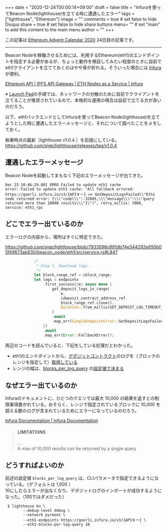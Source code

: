 +++
date = "2020-12-24T00:00:14+09:00"
draft = false
title = "Infuraを使ってBeacon Node(lighthouse)を立てる時に遭遇したエラー"
tags = ["lighthouse", "Ethereum"]
image = ""
comments = true	# set false to hide Disqus
share = true	# set false to hide share buttons
menu= ""		# set "main" to add this content to the main menu
author = ""
+++

この記事は [Ethereum Advent Calendar 2020](https://qiita.com/advent-calendar/2020/ethereum) 24日目の記事です。

---

Beacon Nodeを稼働させるためには、利用するEthereum(eth1)のエンドポイントを指定する必要があるが、ちょっと動作を検証してみたい程度のときに自前でeth1クライアントを立てておくのはやや骨が折れる。そういった場合には [Infura](https://infura.io/) が便利。

[Ethereum API | IPFS API Gateway | ETH Nodes as a Service | Infura](https://infura.io/)


※ [Launch Pad](https://launchpad.ethereum.org/)の手順では、ネットワークの分散のために自前でクライアントを立てることが推奨されているので、本格的な運用の場合は自前で立てる方が良いのだろう。


以下、eth1バックエンドとしてInfuraを使ってBeacon Node(lighthouse)を立てようとした時に遭遇したエラーメッセージと、それについて調べたことをメモしておく。

<!--more-->


執筆時点の最新（lighthouse v1.0.4 ）を前提にしている。  
https://github.com/sigp/lighthouse/releases/tag/v1.0.4

## 遭遇したエラーメッセージ

Beacon Nodeを起動してまもなく下記のエラーメッセージが出てきた。

```
Dec 23 10:46:29.801 ERRO Failed to update eth1 cache             error: Failed to update eth1 cache: "All fallback errored: https://goerli.infura.io/v3/{APIキー} => GetDepositLogsFailed(\"Eth1 node returned error: {\\\"code\\\":-32005,\\\"message\\\":\\\"query returned more than 10000 results\\\"}\")", retry_millis: 7000, service: eth1_rpc
```

## どこでエラー出ているのか

エラーログの内容から、場所はすぐに特定できた。

https://github.com/sigp/lighthouse/blob/7933596c891db74e344292e650b05f49673ab830/beacon_node/eth1/src/service.rs#L847

```rust
             /*
              * Step 1. Download logs.
              */
             let block_range_ref = &block_range;
             let logs = endpoints
                 .first_success(|e| async move {
                     get_deposit_logs_in_range(
                         e,
                         &deposit_contract_address_ref,
                         block_range_ref.clone(),
                         Duration::from_millis(GET_DEPOSIT_LOG_TIMEOUT_MILLIS),
                     )
                     .await
                     .map_err(SingleEndpointError::GetDepositLogsFailed)
                 })
                 .await
                 .map_err(Error::FallbackError)?;
```


周辺のコードを読んでいると、下記をしている処理だとわかった。

- eth1のエンドポイントから、[デポジットコントラクト](https://ethereum.org/en/eth2/deposit-contract/)のログを（ブロックのレンジを指定して）[取得している](https://github.com/sigp/lighthouse/blob/d8cda2d86eb3f69185a16d0474b987fbf0b8eb6b/beacon_node/eth1/src/http.rs#L310)
- レンジの幅は、[blocks_per_log_query](https://github.com/sigp/lighthouse/blob/7933596c891db74e344292e650b05f49673ab830/beacon_node/eth1/src/service.rs#L340-L341) の[設定値で決まる](https://github.com/sigp/lighthouse/blob/7933596c891db74e344292e650b05f49673ab830/beacon_node/eth1/src/service.rs#L809-L818)

## なぜエラー出ているのか

Infuraのドキュメントに、ひとつのクエリでは最大 10,000 の結果を返すとの制限事項書かれている。おそらく、レンジで指定されているブロックに 10,000 を超える数のログが含まれているためにエラーになっているのだろう。

[Infura Documentation | Infura Documentation](https://infura.io/docs/ethereum/json-rpc/ratelimits)

> #### LIMITATIONS
> ...  
> A max of 10,000 results can be returned by a single query


## どうすればよいのか
前述の設定値 `blocks_per_log_query` は、CLIパラメータで指定できるようになっている。（デフォルトは 1,000 ）  
10にしたらエラーが出なくなり、デポジットログのインポートが成功するようになった。（100ではダメだった）

```shell
 $ lighthouse bn \
        --debug-level debug \
        --network pyrmont \
        --eth1-endpoints https://goerli.infura.io/v3/{APIキー} \
        --eth1-blocks-per-log-query 10
```
